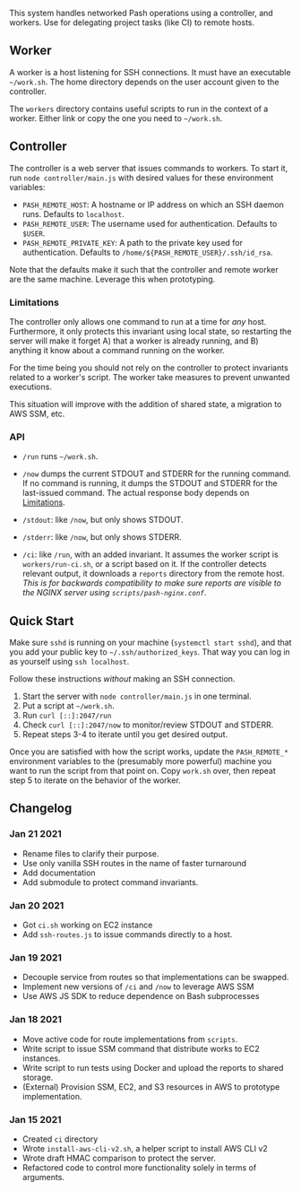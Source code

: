 This system handles networked Pash operations using a controller, and
workers. Use for delegating project tasks (like CI) to remote hosts.


## Worker

A worker is a host listening for SSH connections. It must have an
executable `~/work.sh`. The home directory depends on the user account
given to the controller.

The `workers` directory contains useful scripts to run in the context
of a worker. Either link or copy the one you need to `~/work.sh`.


## Controller

The controller is a web server that issues commands to workers.  To
start it, run `node controller/main.js` with desired values for these
environment variables:

* `PASH_REMOTE_HOST`: A hostname or IP address on which an SSH daemon runs. Defaults to `localhost`.
* `PASH_REMOTE_USER`: The username used for authentication. Defaults to `$USER`.
* `PASH_REMOTE_PRIVATE_KEY`: A path to the private key used for authentication.
  Defaults to `/home/${PASH_REMOTE_USER}/.ssh/id_rsa`.

Note that the defaults make it such that the controller and remote
worker are the same machine. Leverage this when prototyping.

### Limitations

The controller only allows one command to run at a time for _any_
host. Furthermore, it only protects this invariant using local state,
so restarting the server will make it forget A) that a worker is
already running, and B) anything it know about a command running on
the worker.

For the time being you should not rely on the controller to protect
invariants related to a worker's script. The worker take measures to
prevent unwanted executions.

This situation will improve with the addition of shared state, a
migration to AWS SSM, etc.


### API

* `/run` runs `~/work.sh`.

* `/now` dumps the current STDOUT and STDERR for the running command.
   If no command is running, it dumps the STDOUT and STDERR for the
   last-issued command. The actual response body depends on
   [Limitations](#limitations).

* `/stdout`: like `/now`, but only shows STDOUT.

* `/stderr`: like `/now`, but only shows STDERR.

* `/ci`: like `/run`, with an added invariant. It assumes the worker
   script is `workers/run-ci.sh`, or a script based on it. If the
   controller detects relevant output, it downloads a `reports`
   directory from the remote host. *This is for backwards
   compatibility to make sure reports are visible to the NGINX server
   using `scripts/pash-nginx.conf`*.


## Quick Start

Make sure `sshd` is running on your machine (`systemctl start sshd`),
and that you add your public key to `~/.ssh/authorized_keys`. That way
you can log in as yourself using `ssh localhost`.

Follow these instructions _without_ making an SSH connection.

1. Start the server with `node controller/main.js` in one terminal.
2. Put a script at `~/work.sh`.
3. Run `curl [::]:2047/run`
4. Check `curl [::]:2047/now` to monitor/review STDOUT and STDERR.
5. Repeat steps 3-4 to iterate until you get desired output.

Once you are satisfied with how the script works, update the
`PASH_REMOTE_*` environment variables to the (presumably more
powerful) machine you want to run the script from that point on. Copy
`work.sh` over, then repeat step 5 to iterate on the behavior of the
worker.


## Changelog

### Jan 21 2021

- Rename files to clarify their purpose.
- Use only vanilla SSH routes in the name of faster turnaround
- Add documentation
- Add submodule to protect command invariants.

### Jan 20 2021

- Got `ci.sh` working on EC2 instance
- Add `ssh-routes.js` to issue commands directly to a host.


### Jan 19 2021

- Decouple service from routes so that implementations can be swapped.
- Implement new versions of `/ci` and `/now` to leverage AWS SSM
- Use AWS JS SDK to reduce dependence on Bash subprocesses


### Jan 18 2021

- Move active code for route implementations from `scripts`.
- Write script to issue SSM command that distribute works to EC2 instances.
- Write script to run tests using Docker and upload the reports to shared storage.
- (External) Provision SSM, EC2, and S3 resources in AWS to prototype implementation.


### Jan 15 2021

- Created `ci` directory
- Wrote `install-aws-cli-v2.sh`, a helper script to install AWS CLI v2
- Wrote draft HMAC comparison to protect the server.
- Refactored code to control more functionality solely in terms of arguments.
